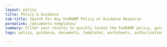 ```yaml
---
layout: policy
title: Policy & Guidance
tab-title: Search For Any FedRAMP Policy or Guidance Resource
permalink: /documents-templates/
summary: Filter your results to quickly locate the FedRAMP policy, guidance material, or resource you’re looking for in excel, PDF, or word format.
tags: policy, guidance, documents, templates, worksheets, authorization, continuous monitoring, playbook, NIST, assessor, agency, cloud service provider, document type, partners, agencies, file, formate, resource, policy, guide, guidance, 3PAO obligations, authorizations, cloud, JAB, criteria, policies

---
```

